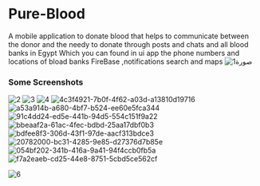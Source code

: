 # Pure-Blood
A mobile application to donate blood that helps to communicate between the donor and the needy to donate through posts and chats and all blood banks in Egypt Which you can found in ui app the phone numbers and locations of bload banks
FireBase ,notifications search and maps
![صورة1](https://github.com/BadrAhmed140/Pure-Blood/assets/123932289/d7b57e53-6f7a-48dd-8c8a-3d8d7e5f27de)

 
### Some Screenshots
![2](https://github.com/BadrAhmed140/Pure-Blood/assets/123932289/4fd94e40-da9b-4991-96c2-6f6a6565a061)
![3](https://github.com/BadrAhmed140/Pure-Blood/assets/123932289/2cd9ab9e-8cc3-436f-add0-55ecf3a4fdce)
![4](https://github.com/BadrAhmed140/Pure-Blood/assets/123932289/92f56a7f-00ef-4708-b8ba-9d647decffa9)
![4c3f4921-7b0f-4f62-a03d-a13810d19716](https://github.com/BadrAhmed140/Pure-Blood/assets/123932289/f2187845-ce58-4aa5-98d9-3a80974ec8db)![a53a914b-a680-4bf7-b524-ee60e5fca344](https://github.com/BadrAhmed140/Pure-Blood/assets/123932289/434b8777-d0e5-4632-9bc0-ea2b2edd627d)![91c4dd24-ed5e-441b-94d5-554c151f9a22](https://github.com/BadrAhmed140/Pure-Blood/assets/123932289/a530066a-0e45-4480-a1e5-7e67f84d1927)![bbeaaf2a-61ac-4fec-bdbd-25aa17dbf0b3](https://github.com/BadrAhmed140/Pure-Blood/assets/123932289/90da03e4-969b-4fb2-af75-653221e90d41)![bdfee8f3-306d-43f1-97de-aacf313bdce3](https://github.com/BadrAhmed140/Pure-Blood/assets/123932289/05c92460-e26a-4454-a440-715a1533712b)
![20782000-bc31-4285-9e85-d27376d7b85e](https://github.com/BadrAhmed140/Pure-Blood/assets/123932289/ca769ab5-7bf6-4fce-a144-1d194da993d2)
![054bf202-341b-416a-9a41-94f4ccb0fb5a](https://github.com/BadrAhmed140/Pure-Blood/assets/123932289/e6ef34e6-511c-4a7b-ad56-843560035252)
![f7a2eaeb-cd25-44e8-8751-5cbd5ce562cf](https://github.com/BadrAhmed140/Pure-Blood/assets/123932289/56d824fc-9152-4296-99f9-80aa03c9ecaf)

![6](https://github.com/BadrAhmed140/Pure-Blood/assets/123932289/cb4e540c-1946-4eac-80fc-99cf5d3ade90)






